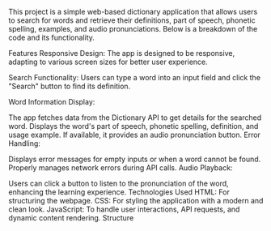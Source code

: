 This project is a simple web-based dictionary application that allows users to search for words and retrieve their definitions, part of speech, phonetic spelling, examples, and audio pronunciations. Below is a breakdown of the code and its functionality.

Features
Responsive Design: The app is designed to be responsive, adapting to various screen sizes for better user experience.

Search Functionality: Users can type a word into an input field and click the "Search" button to find its definition.

Word Information Display:

The app fetches data from the Dictionary API to get details for the searched word.
Displays the word's part of speech, phonetic spelling, definition, and usage example.
If available, it provides an audio pronunciation button.
Error Handling:

Displays error messages for empty inputs or when a word cannot be found.
Properly manages network errors during API calls.
Audio Playback:

Users can click a button to listen to the pronunciation of the word, enhancing the learning experience.
Technologies Used
HTML: For structuring the webpage.
CSS: For styling the application with a modern and clean look.
JavaScript: To handle user interactions, API requests, and dynamic content rendering.
Structure
